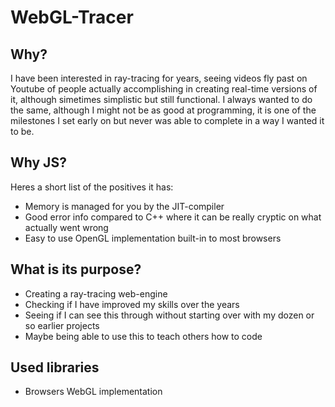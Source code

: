 # WebGL-Tracer
## Why?
I have been interested in ray-tracing for years, seeing videos fly past on Youtube of people actually accomplishing in creating real-time versions of it, although simetimes simplistic but still functional.
I always wanted to do the same, although I might not be as good at programming, it is one of the milestones I set early on but never was able to complete in a way I wanted it to be.

## Why JS?
Heres a short list of the positives it has:
 - Memory is managed for you by the JIT-compiler
 - Good error info compared to C++ where it can be really cryptic on what actually went wrong
 - Easy to use OpenGL implementation built-in to most browsers
 
## What is its purpose?
 - Creating a ray-tracing web-engine
 - Checking if I have improved my skills over the years
 - Seeing if I can see this through without starting over with my dozen or so earlier projects
 - Maybe being able to use this to teach others how to code

## Used libraries
 - Browsers WebGL implementation
